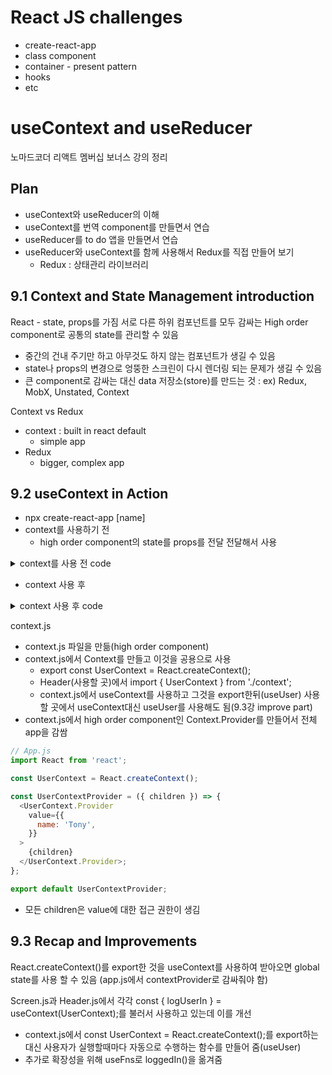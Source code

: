 # React JS challenges

- create-react-app
- class component
- container - present pattern
- hooks
- etc

# useContext and useReducer

노마드코더 리액트 멤버십 보너스 강의 정리

## Plan

- useContext와 useReducer의 이해
- useContext를 번역 component를 만들면서 연습
- useReducer를 to do 앱을 만들면서 연습
- useReducer와 useContext를 함께 사용해서 Redux를 직접 만들어 보기
  - Redux : 상태관리 라이브러리

## 9.1 Context and State Management introduction

React - state, props를 가짐
서로 다른 하위 컴포넌트를 모두 감싸는 High order component로 공통의 state를 관리할 수 있음

- 중간의 건내 주기만 하고 아무것도 하지 않는 컴포넌트가 생길 수 있음
- state나 props의 변경으로 엉뚱한 스크린이 다시 렌더링 되는 문제가 생길 수 있음
- 큰 component로 감싸는 대신 data 저장소(store)를 만드는 것 : ex) Redux, MobX, Unstated, Context

Context vs Redux

- context : built in react default
  - simple app
- Redux
  - bigger, complex app

## 9.2 useContext in Action

- npx create-react-app [name]
- context를 사용하기 전
  - high order component의 state를 props를 전달 전달해서 사용

<details>
<summary>context를 사용 전 code</summary>

```javascript
// App.js : state
function App() {
  const [user] = useState({
    name: 'Tony',
  });
  return (
    <>
      <Screen user={user} />
    </>
  );
}

// Screen.js : 단순히 전달만 함
const Screen = ({ user }) => {
  return (
    <div>
      <Header user={user} />
      <h1>First screen</h1>
    </div>
  );
};

// Header.js : props으로 받아서 사용
const Header = ({ user }) => (
  <header>
    <a href="#">Home</a>
    <span> Hello, {user.name}!</span>
  </header>
);
```

</details>

- context 사용 후

<details>
<summary>context 사용 후 code</summary>

```javascript
// App.js : state
import React from 'react';
import Screen from './Screen';
import UserContextProvider from './context';

function App() {
  return (
    <UserContextProvider>
      <Screen />
    </UserContextProvider>
  );
}
export default App;

// Screen.js : 단순히 전달만 함
import React from 'react';
import Header from './Header';

const Screen = () => {
  return (
    <div>
      <Header />
      <h1>First screen</h1>
    </div>
  );
};
export default Screen;

// Header.js : props으로 받아서 사용
import React, { useContext } from 'react';
import { UserContext } from './context';

const Header = () => {
  const { name } = useContext(UserContext);
  return (
    <header>
      <a href="#">Home</a>
      <span> Hello, {name}!</span>
    </header>
  );
};

export default Header;

// context.js
import React from 'react';

export const UserContext = React.createContext();

const UserContextProvider = ({ children }) => (
  <UserContext.Provider
    value={{
      name: 'Tony',
    }}
  >
    {children}
  </UserContext.Provider>
);

export default UserContextProvider;

```

</details>

context.js

- context.js 파일을 만듦(high order component)
- context.js에서 Context를 만들고 이것을 공용으로 사용
  - export const UserContext = React.createContext();
  - Header(사용할 곳)에서 import { UserContext } from './context';
  - context.js에서 useContext를 사용하고 그것을 export한뒤(useUser) 사용할 곳에서 useContext대신 useUser를 사용해도 됨(9.3강 improve part)
- context.js에서 high order component인 Context.Provider를 만들어서 전체 app을 감쌈

```javascript
// App.js
import React from 'react';

const UserContext = React.createContext();

const UserContextProvider = ({ children }) => {
  <UserContext.Provider
    value={{
      name: 'Tony',
    }}
  >
    {children}
  </UserContext.Provider>;
};

export default UserContextProvider;
```

- 모든 children은 value에 대한 접근 권한이 생김

## 9.3 Recap and Improvements

React.createContext()를 export한 것을
useContext를 사용하여 받아오면 global state를 사용 할 수 있음
(app.js에서 contextProvider로 감싸줘야 함)

Screen.js과 Header.js에서 각각 const { logUserIn } = useContext(UserContext);를 불러서 사용하고 있는데 이를 개선

- context.js에서 const UserContext = React.createContext();를 export하는 대신 사용자가 실행할때마다 자동으로 수행하는 함수를 만들어 줌(useUser)
- 추가로 확장성을 위해 useFns로 loggedIn()을 옮겨줌
